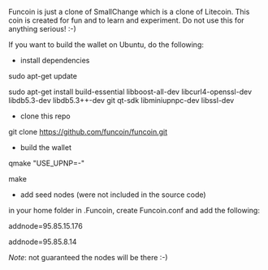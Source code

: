 Funcoin is just a clone of SmallChange which is a clone of Litecoin. This coin is created for fun and to learn and experiment. Do not use this for anything serious! :-)

If you want to build the wallet on Ubuntu, do the following:

- install dependencies

sudo apt-get update

sudo apt-get install build-essential libboost-all-dev libcurl4-openssl-dev libdb5.3-dev libdb5.3++-dev git qt-sdk libminiupnpc-dev libssl-dev

- clone this repo

git clone https://github.com/funcoin/funcoin.git

- build the wallet

qmake "USE_UPNP=-"

make

- add seed nodes (were not included in the source code)

in your home folder in .Funcoin, create Funcoin.conf and add the following:

addnode=95.85.15.176

addnode=95.85.8.14

*Note*: not guaranteed the nodes will be there :-)
